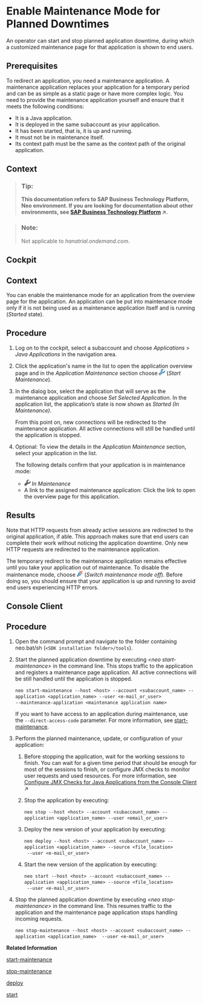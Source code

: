 <!-- loioaa04f29a908f4db7b7666c12552ddd53 -->

# Enable Maintenance Mode for Planned Downtimes

An operator can start and stop planned application downtime, during which a customized maintenance page for that application is shown to end users.



## Prerequisites

To redirect an application, you need a maintenance application. A maintenance application replaces your application for a temporary period and can be as simple as a static page or have more complex logic. You need to provide the maintenance application yourself and ensure that it meets the following conditions:

-   It is a Java application.
-   It is deployed in the same subaccount as your application.
-   It has been started, that is, it is up and running.
-   It must not be in maintenance itself.
-   Its context path must be the same as the context path of the original application.



## Context

> ### Tip:  
> **This documentation refers to SAP Business Technology Platform, Neo environment. If you are looking for documentation about other environments, see [SAP Business Technology Platform](https://help.sap.com/viewer/65de2977205c403bbc107264b8eccf4b/Cloud/en-US/6a2c1ab5a31b4ed9a2ce17a5329e1dd8.html "SAP Business Technology Platform (SAP BTP) is an integrated offering comprised of four technology portfolios: database and data management, application development and integration, analytics, and intelligent technologies. The platform offers users the ability to turn data into business value, compose end-to-end business processes, and build and extend SAP applications quickly.") :arrow_upper_right:.**

> ### Note:  
> Not applicable to *hanatrial.ondemand.com*.

 <a name="task_xw4_xrx_4n"/>

<!-- task\_xw4\_xrx\_4n -->

## Cockpit



## Context

You can enable the maintenance mode for an application from the overview page for the application. An application can be put into maintenance mode only if it is not being used as a maintenance application itself and is running \(*Started* state\).



<a name="task_xw4_xrx_4n__steps_cmq_xrx_4n"/>

## Procedure

1.  Log on to the cockpit, select a subaccount and choose *Applications* \> *Java Applications* in the navigation area.

2.  Click the application's name in the list to open the application overview page and in the *Application Maintenance* section choose ![](images/Maintenance_On_Icon_8bbf58a.png) \(*Start Maintenance*\).

3.  In the dialog box, select the application that will serve as the maintenance application and choose *Set Selected Application*. In the application list, the application’s state is now shown as *Started \(In Maintenance\)*.

    From this point on, new connections will be redirected to the maintenance application. All active connections will still be handled until the application is stopped.

4.  Optional: To view the details in the *Application Maintenance* section, select your application in the list.

    The following details confirm that your application is in maintenance mode:

    -   ![](images/In_Maintenance_Icon_2e1da1e.png) *In Maintenance*
    -   A link to the assigned maintenance application: Click the link to open the overview page for this application.




## Results

Note that HTTP requests from already active sessions are redirected to the original application, if able. This approach makes sure that end users can complete their work without noticing the application downtime. Only new HTTP requests are redirected to the maintenance application.

The temporary redirect to the maintenance application remains effective until you take your application out of maintenance. To disable the maintenance mode, choose ![](images/Maintenance_Off_Icon_c3f0dd0.png) \(*Switch maintenance mode off*\). Before doing so, you should ensure that your application is up and running to avoid end users experiencing HTTP errors.

 <a name="task_y4m_vwg_nn"/>

<!-- task\_y4m\_vwg\_nn -->

## Console Client



<a name="task_y4m_vwg_nn__steps_etp_wwg_nn"/>

## Procedure

1.  Open the command prompt and navigate to the folder containing neo.bat/sh \(`<SDK installation folder>/tools`\).

2.  Start the planned application downtime by executing *<neo start-maintenance\>* in the command line. This stops traffic to the application and registers a maintenance page application. All active connections will be still handled until the application is stopped.

    ```
    neo start-maintenance --host <host> --account <subaccount_name> --application <application_name> --user <e-mail_or_user> 
    --maintenance-application <maintenance application name> 
    ```

    If you want to have access to an application during maintenance, use the `--direct-access-code` parameter. For more information, see [start-maintenance](start-maintenance-f42be92.md).

3.  Perform the planned maintenance, update, or configuration of your application:

    1.  Before stopping the application, wait for the working sessions to finish. You can wait for a given time period that should be enough for most of the sessions to finish, or configure JMX checks to monitor user requests and used resources. For more information, see [Configure JMX Checks for Java Applications from the Console Client](https://help.sap.com/viewer/64f7d2b06c6b40a9b3097860c5930641/Cloud/en-US/21d734fa88f44298a8a9cb1f759f8fb9.html "Configure a JMX check from the console client to monitor your Java application.") :arrow_upper_right:

    2.  Stop the application by executing:

        ```
        neo stop --host <host> --account <subaccount_name> --application <application_name> --user <email_or_user> 
        ```

    3.  Deploy the new version of your application by executing:

        ```
        neo deploy --host <host> --account <subaccount_name> --application <application_name> --source <file_location>
         --user <e-mail_or_user> 
        ```

    4.  Start the new version of the application by executing:

        ```
        neo start --host <host> --account <subaccount_name> --application <application_name> --source <file_location>
         --user <e-mail_or_user> 
        ```


4.  Stop the planned application downtime by executing *<neo stop-maintenance\>* in the command line. This resumes traffic to the application and the maintenance page application stops handling incoming requests.

    ```
    neo stop-maintenance --host <host> --account <subaccount_name> --application <application_name>  --user <e-mail_or_user>
    ```


**Related Information**  


[start-maintenance](start-maintenance-f42be92.md "This command starts the planned downtime of an application, during which it no longer receives requests and a custom maintenance page for that application is shown to the user. All active connections will still be handled until the application is stopped.")

[stop-maintenance](stop-maintenance-3fbd6fe.md "This command stops the planned downtime of an application, starts traffic to it and deregisters the maintenance application page.")

[deploy](deploy-937db4f.md "Deploying an application publishes it to SAP BTP. Use the optional parameters to make some specific configurations of the deployed application.")

[start](start-cc417d7.md "Starts a deployed application in order to make it available for customers. In case the application is already started, the command starts an additional application process if the quota for maximum allowed number of application processes is not exceeded.")


